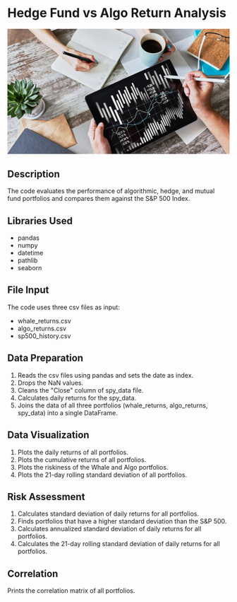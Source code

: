 # Hedge Fund vs Algo Return Analysis

![Portfolio Analysis](Resources/Images/portfolio-analysis.png)

## Description
The code evaluates the performance of algorithmic, hedge, and mutual fund portfolios and compares them against the S&P 500 Index.

## Libraries Used
* pandas
* numpy
* datetime
* pathlib
* seaborn

## File Input
The code uses three csv files as input:
* whale_returns.csv
* algo_returns.csv
* sp500_history.csv

## Data Preparation
1. Reads the csv files using pandas and sets the date as index.
2. Drops the NaN values.
3. Cleans the "Close" column of spy_data file.
4. Calculates daily returns for the spy_data.
5. Joins the data of all three portfolios (whale_returns, algo_returns, spy_data) into a single DataFrame.

## Data Visualization
1. Plots the daily returns of all portfolios.
2. Plots the cumulative returns of all portfolios.
3. Plots the riskiness of the Whale and Algo portfolios.
4. Plots the 21-day rolling standard deviation of all portfolios.
## Risk Assessment
1. Calculates standard deviation of daily returns for all portfolios.
2. Finds portfolios that have a higher standard deviation than the S&P 500.
3. Calculates annualized standard deviation of daily returns for all portfolios.
4. Calculates the 21-day rolling standard deviation of daily returns for all portfolios.

## Correlation
Prints the correlation matrix of all portfolios.
